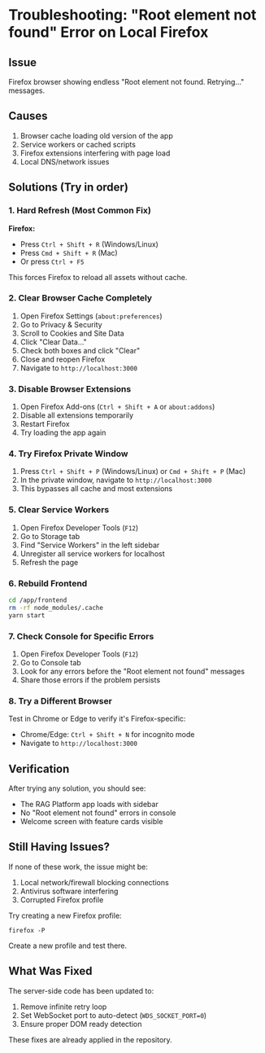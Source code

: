 # Troubleshooting: "Root element not found" Error on Local Firefox

## Issue
Firefox browser showing endless "Root element not found. Retrying..." messages.

## Causes
1. Browser cache loading old version of the app
2. Service workers or cached scripts
3. Firefox extensions interfering with page load
4. Local DNS/network issues

## Solutions (Try in order)

### 1. Hard Refresh (Most Common Fix)
**Firefox:**
- Press `Ctrl + Shift + R` (Windows/Linux)
- Press `Cmd + Shift + R` (Mac)
- Or press `Ctrl + F5`

This forces Firefox to reload all assets without cache.

### 2. Clear Browser Cache Completely
1. Open Firefox Settings (`about:preferences`)
2. Go to Privacy & Security
3. Scroll to Cookies and Site Data
4. Click "Clear Data..."
5. Check both boxes and click "Clear"
6. Close and reopen Firefox
7. Navigate to `http://localhost:3000`

### 3. Disable Browser Extensions
1. Open Firefox Add-ons (`Ctrl + Shift + A` or `about:addons`)
2. Disable all extensions temporarily
3. Restart Firefox
4. Try loading the app again

### 4. Try Firefox Private Window
1. Press `Ctrl + Shift + P` (Windows/Linux) or `Cmd + Shift + P` (Mac)
2. In the private window, navigate to `http://localhost:3000`
3. This bypasses all cache and most extensions

### 5. Clear Service Workers
1. Open Firefox Developer Tools (`F12`)
2. Go to Storage tab
3. Find "Service Workers" in the left sidebar
4. Unregister all service workers for localhost
5. Refresh the page

### 6. Rebuild Frontend
```bash
cd /app/frontend
rm -rf node_modules/.cache
yarn start
```

### 7. Check Console for Specific Errors
1. Open Firefox Developer Tools (`F12`)
2. Go to Console tab
3. Look for any errors before the "Root element not found" messages
4. Share those errors if the problem persists

### 8. Try a Different Browser
Test in Chrome or Edge to verify it's Firefox-specific:
- Chrome/Edge: `Ctrl + Shift + N` for incognito mode
- Navigate to `http://localhost:3000`

## Verification
After trying any solution, you should see:
- The RAG Platform app loads with sidebar
- No "Root element not found" errors in console
- Welcome screen with feature cards visible

## Still Having Issues?
If none of these work, the issue might be:
1. Local network/firewall blocking connections
2. Antivirus software interfering
3. Corrupted Firefox profile

Try creating a new Firefox profile:
```
firefox -P
```
Create a new profile and test there.

## What Was Fixed
The server-side code has been updated to:
1. Remove infinite retry loop
2. Set WebSocket port to auto-detect (`WDS_SOCKET_PORT=0`)
3. Ensure proper DOM ready detection

These fixes are already applied in the repository.
